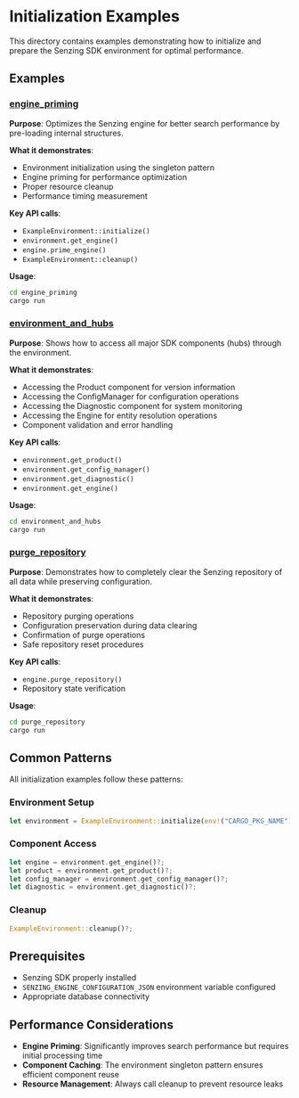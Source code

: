 # Initialization Examples

This directory contains examples demonstrating how to initialize and prepare the Senzing SDK environment for optimal performance.

## Examples

### [engine_priming](engine_priming/)
**Purpose**: Optimizes the Senzing engine for better search performance by pre-loading internal structures.

**What it demonstrates**:
- Environment initialization using the singleton pattern
- Engine priming for performance optimization
- Proper resource cleanup
- Performance timing measurement

**Key API calls**:
- `ExampleEnvironment::initialize()`
- `environment.get_engine()`
- `engine.prime_engine()`
- `ExampleEnvironment::cleanup()`

**Usage**:
```bash
cd engine_priming
cargo run
```

### [environment_and_hubs](environment_and_hubs/)
**Purpose**: Shows how to access all major SDK components (hubs) through the environment.

**What it demonstrates**:
- Accessing the Product component for version information
- Accessing the ConfigManager for configuration operations
- Accessing the Diagnostic component for system monitoring
- Accessing the Engine for entity resolution operations
- Component validation and error handling

**Key API calls**:
- `environment.get_product()`
- `environment.get_config_manager()`
- `environment.get_diagnostic()`
- `environment.get_engine()`

**Usage**:
```bash
cd environment_and_hubs
cargo run
```

### [purge_repository](purge_repository/)
**Purpose**: Demonstrates how to completely clear the Senzing repository of all data while preserving configuration.

**What it demonstrates**:
- Repository purging operations
- Configuration preservation during data clearing
- Confirmation of purge operations
- Safe repository reset procedures

**Key API calls**:
- `engine.purge_repository()`
- Repository state verification

**Usage**:
```bash
cd purge_repository
cargo run
```

## Common Patterns

All initialization examples follow these patterns:

### Environment Setup
```rust
let environment = ExampleEnvironment::initialize(env!("CARGO_PKG_NAME"))?;
```

### Component Access
```rust
let engine = environment.get_engine()?;
let product = environment.get_product()?;
let config_manager = environment.get_config_manager()?;
let diagnostic = environment.get_diagnostic()?;
```

### Cleanup
```rust
ExampleEnvironment::cleanup()?;
```

## Prerequisites

- Senzing SDK properly installed
- `SENZING_ENGINE_CONFIGURATION_JSON` environment variable configured
- Appropriate database connectivity

## Performance Considerations

- **Engine Priming**: Significantly improves search performance but requires initial processing time
- **Component Caching**: The environment singleton pattern ensures efficient component reuse
- **Resource Management**: Always call cleanup to prevent resource leaks